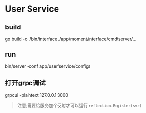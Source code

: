 # User Service

## build
 go build -o ./bin/interface ./app/moment/interface/cmd/server/...


## run
bin/server  -conf app/user/service/configs 


## 打开grpc调试
grpcui -plaintext 127.0.0.1:8000
> 注意;需要给服务加个反射才可以运行
  `reflection.Register(svr)`